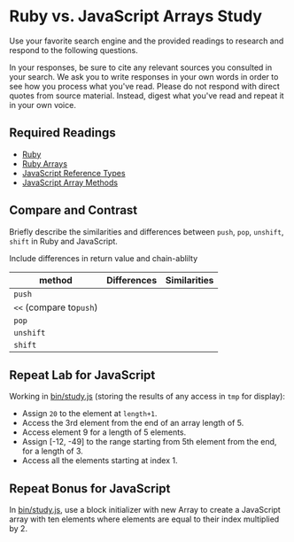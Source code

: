 # Ruby vs. JavaScript Arrays Study

Use your favorite search engine and the provided readings to research and
respond to the following questions.

In your responses, be sure to cite any relevant sources you consulted in your
search. We ask you to write responses in your own words in order to see how you
process what you've read. Please do not respond with direct quotes from source
material. Instead, digest what you've read and repeat it in your own voice.

## Required Readings

-   [Ruby](https://github.com/ga-wdi-boston/ruby)
-   [Ruby Arrays](https://github.com/ga-wdi-boston/ruby-arrays)
-   [JavaScript Reference Types](https://github.com/ga-wdi-boston/js-reference-types)
-   [JavaScript Array Methods](https://github.com/ga-wdi-boston/js-array-methods)

## Compare and Contrast

Briefly describe the similarities and differences between `push`, `pop`,
`unshift`, `shift` in Ruby and JavaScript.

Include differences in return value and chain-ablilty

| method                  | Differences | Similarities |
|-------------------------|-------------|--------------|
| `push`                  |             |              |
| `<<` (compare to`push`) |             |              |
| `pop`                   |             |              |
| `unshift`               |             |              |
| `shift`                 |             |              |


## Repeat Lab for JavaScript

Working in [bin/study.js](bin/study.js) (storing the results of any access in `tmp`
for display):

-   Assign `20` to the element at `length+1`.
-   Access the 3rd element from the end of an array length of 5.
-   Access element 9 for a length of 5 elements.
-   Assign [-12, -49] to the range starting from 5th element from the end,
    for a length of 3.
-   Access all the elements starting at index 1.


## Repeat Bonus for JavaScript

In [bin/study.js](bin/study.js), use a block initializer with new Array to create a
JavaScript array with ten elements where elements are equal to their index
multiplied by 2.

